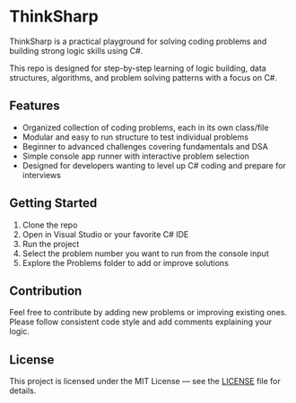 # ThinkSharp

ThinkSharp is a practical playground for solving coding problems and building strong logic skills using C#.  

This repo is designed for step-by-step learning of logic building, data structures, algorithms, and problem solving patterns with a focus on C#.

## Features

- Organized collection of coding problems, each in its own class/file  
- Modular and easy to run structure to test individual problems  
- Beginner to advanced challenges covering fundamentals and DSA  
- Simple console app runner with interactive problem selection  
- Designed for developers wanting to level up C# coding and prepare for interviews  

## Getting Started

1. Clone the repo  
2. Open in Visual Studio or your favorite C# IDE  
3. Run the project  
4. Select the problem number you want to run from the console input  
5. Explore the Problems folder to add or improve solutions  

## Contribution

Feel free to contribute by adding new problems or improving existing ones.  
Please follow consistent code style and add comments explaining your logic.

## License

This project is licensed under the MIT License — see the [LICENSE](LICENSE.md) file for details.
